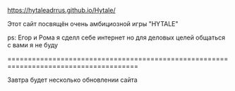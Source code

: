 https://hytaleadrrus.github.io/Hytale/

Этот сайт посвящён очень амбициозной игры "HYTALE"

ps: Егор и Рома я сделл себе интернет но для деловых целей общаться с вами я не буду

======================================================================================

Завтра будет несколько обновлении сайта
